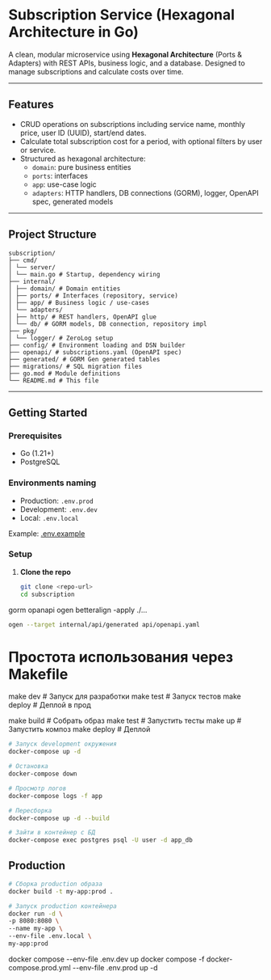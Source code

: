 # Subscription Service (Hexagonal Architecture in Go)

A clean, modular microservice using **Hexagonal Architecture** (Ports & Adapters) with REST APIs, business logic, and a database. Designed to manage subscriptions and calculate costs over time.

---

##  Features

- CRUD operations on subscriptions including service name, monthly price, user ID (UUID), start/end dates.
- Calculate total subscription cost for a period, with optional filters by user or service.
- Structured as hexagonal architecture:
    - `domain`: pure business entities
    - `ports`: interfaces
    - `app`: use-case logic
    - `adapters`: HTTP handlers, DB connections (GORM), logger, OpenAPI spec, generated models

---

##  Project Structure
```
subscription/
├── cmd/
│ └── server/
│ └── main.go # Startup, dependency wiring
├── internal/
│ ├── domain/ # Domain entities
│ ├── ports/ # Interfaces (repository, service)
│ ├── app/ # Business logic / use-cases
│ └── adapters/
│ ├── http/ # REST handlers, OpenAPI glue
│ └── db/ # GORM models, DB connection, repository impl
├── pkg/
│ └── logger/ # ZeroLog setup
├── config/ # Environment loading and DSN builder
├── openapi/ # subscriptions.yaml (OpenAPI spec)
├── generated/ # GORM Gen generated tables
├── migrations/ # SQL migration files
├── go.mod # Module definitions
└── README.md # This file
```

---
##  Getting Started

### Prerequisites

- Go (1.21+)
- PostgreSQL

### Environments naming
- Production: `.env.prod`
- Development: `.env.dev`
- Local: `.env.local`

Example: [.env.example](.env.example)

### Setup

1. **Clone the repo**  
   ```bash
   git clone <repo-url>
   cd subscription
    ```
   

gorm
opanapi
ogen
betteralign -apply ./...

```bash
ogen --target internal/api/generated api/openapi.yaml
```

# Простота использования через Makefile
make dev        # Запуск для разработки
make test       # Запуск тестов
make deploy     # Деплой в прод

make build      # Собрать образ
make test       # Запустить тесты
make up         # Запустить композ
make deploy     # Деплой


```bash
# Запуск development окружения
docker-compose up -d

# Остановка
docker-compose down

# Просмотр логов
docker-compose logs -f app

# Пересборка
docker-compose up -d --build

# Зайти в контейнер с БД
docker-compose exec postgres psql -U user -d app_db
```

## Production
```bash
# Сборка production образа
docker build -t my-app:prod .

# Запуск production контейнера
docker run -d \
-p 8080:8080 \
--name my-app \
--env-file .env.local \
my-app:prod
```

docker compose --env-file .env.dev up
docker compose -f docker-compose.prod.yml --env-file .env.prod  up -d

